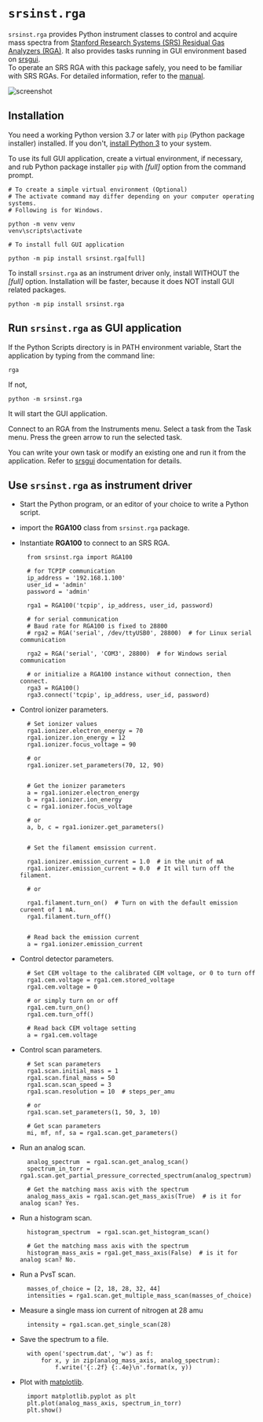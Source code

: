 # `srsinst.rga`

`srsinst.rga` provides Python instrument classes to control and acquire mass spectra from 
[Stanford Research Systems (SRS) Residual Gas Analyzers (RGA)](https://thinksrs.com/products/rga.html).
It also provides tasks running in GUI environment based on 
[srsgui](https://thinksrs.github.io/srsgui/).  
To operate an SRS RGA with this package safely, you need to be familiar with SRS RGAs. 
For detailed information, refer to the 
[manual](https://thinksrs.com/downloads/pdfs/manuals/RGAm.pdf).

![screenshot](https://thinksrs.github.io/srsinst.rga/_images/comp-analysis-screenshot.png " ")

## Installation
You need a working Python version 3.7 or later with `pip` (Python package installer) installed. 
If you don't, [install Python 3](https://www.python.org/) to your system.

To use its full GUI application, create a virtual environment, if necessary,
and rub Python package installer `pip` with *[full]* option from the command prompt.

    # To create a simple virtual environment (Optional) 
    # The activate command may differ depending on your computer operating systems.
    # Following is for Windows.

    python -m venv venv
    venv\scripts\activate

    # To install full GUI application

    python -m pip install srsinst.rga[full]


To install `srsinst.rga` as an instrument driver only, install WITHOUT the *[full]* option. 
Installation will be faster, because it does NOT install GUI related packages.

    python -m pip install srsinst.rga


## Run `srsinst.rga` as GUI application
If the Python Scripts directory is in PATH environment variable,
Start the application by typing from the command line:

    rga

If not,

    python -m srsinst.rga

It will start the GUI application.

Connect to an RGA from the Instruments menu.
Select a task from the Task menu.
Press the green arrow to run the selected task. 

You can write your own task or modify an existing one and run it from the application.
Refer to [srsgui](https://thinksrs.github.io/srsgui/) documentation for details.

## Use `srsinst.rga` as instrument driver
* Start the Python program, or an editor of your choice to write a Python script.
* import the **RGA100** class from `srsinst.rga` package.
* Instantiate **RGA100** to connect to an SRS RGA.

        from srsinst.rga import RGA100

        # for TCPIP communication
        ip_address = '192.168.1.100'
        user_id = 'admin'
        password = 'admin'

        rga1 = RGA100('tcpip', ip_address, user_id, password)

        # for serial communication
        # Baud rate for RGA100 is fixed to 28800
        # rga2 = RGA('serial', /dev/ttyUSB0', 28800)  # for Linux serial communication

        rga2 = RGA('serial', 'COM3', 28800)  # for Windows serial communication

        # or initialize a RGA100 instance without connection, then connect.
        rga3 = RGA100()
        rga3.connect('tcpip', ip_address, user_id, password)

* Control ionizer parameters.

        # Set ionizer values
        rga1.ionizer.electron_energy = 70
        rga1.ionizer.ion_energy = 12
        rga1.ionizer.focus_voltage = 90

        # or
        rga1.ionizer.set_parameters(70, 12, 90)


        # Get the ionizer parameters
        a = rga1.ionizer.electron_energy
        b = rga1.ionizer.ion_energy
        c = rga1.ionizer.focus_voltage

        # or
        a, b, c = rga1.ionizer.get_parameters()


        # Set the filament emsission current.

        rga1.ionizer.emission_current = 1.0  # in the unit of mA
        rga1.ionizer.emission_current = 0.0  # It will turn off the filament.

        # or

        rga1.filament.turn_on()  # Turn on with the default emission cureent of 1 mA.
        rga1.filament.turn_off()


        # Read back the emission current
        a = rga1.ionizer.emission_current

* Control detector parameters.

        # Set CEM voltage to the calibrated CEM voltage, or 0 to turn off
        rga1.cem.voltage = rga1.cem.stored_voltage
        rga1.cem.voltage = 0

        # or simply turn on or off
        rga1.cem.turn_on()
        rga1.cem.turn_off()

        # Read back CEM voltage setting
        a = rga1.cem.voltage

* Control scan parameters.

        # Set scan parameters
        rga1.scan.initial_mass = 1
        rga1.scan.final_mass = 50
        rga1.scan.scan_speed = 3
        rga1.scan.resolution = 10  # steps_per_amu

        # or
        rga1.scan.set_parameters(1, 50, 3, 10)

        # Get scan parameters
        mi, mf, nf, sa = rga1.scan.get_parameters()

* Run an analog scan.

        analog_spectrum  = rga1.scan.get_analog_scan()
        spectrum_in_torr = rga1.scan.get_partial_pressure_corrected_spectrum(analog_spectrum)

        # Get the matching mass axis with the spectrum
        analog_mass_axis = rga1.scan.get_mass_axis(True)  # is it for analog scan? Yes.

* Run a histogram scan.

        histogram_spectrum  = rga1.scan.get_histogram_scan()

        # Get the matching mass axis with the spectrum
        histogram_mass_axis = rga1.get_mass_axis(False)  # is it for analog scan? No.

* Run a PvsT scan.

        masses_of_choice = [2, 18, 28, 32, 44]
        intensities = rga1.scan.get_multiple_mass_scan(masses_of_choice)

* Measure a single mass ion current of nitrogen at 28 amu

        intensity = rga1.scan.get_single_scan(28)

* Save the spectrum to a file.

        with open('spectrum.dat', 'w') as f:
            for x, y in zip(analog_mass_axis, analog_spectrum):
                f.write('{:.2f} {:.4e}\n'.format(x, y))

* Plot with [matplotlib](https://matplotlib.org/stable/users/getting_started/).

        import matplotlib.pyplot as plt
        plt.plot(analog_mass_axis, spectrum_in_torr)
        plt.show()
